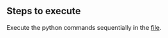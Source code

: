 ## Steps to execute
Execute the python commands sequentially in the [file](https://github.com/annonymousai/Route-interpret-repeat-iclr/blob/main/src/scripts_cubs.sh).
